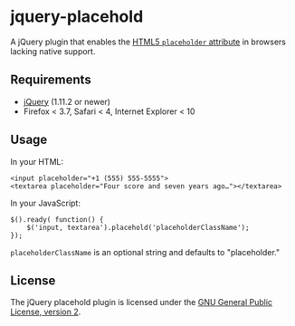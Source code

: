 # jquery-placehold

A jQuery plugin that enables the [HTML5 `placeholder` attribute](http://www.w3.org/TR/html5/common-input-element-attributes.html#the-placeholder-attribute) in browsers lacking native support.

## Requirements

* [jQuery](http://jquery.com/) (1.11.2 or newer)
* Firefox < 3.7, Safari < 4, Internet Explorer < 10

## Usage

In your HTML:

	<input placeholder="+1 (555) 555-5555">
	<textarea placeholder="Four score and seven years ago…"></textarea>

In your JavaScript:

	$().ready( function() {
		$('input, textarea').placehold('placeholderClassName');
	});

`placeholderClassName` is an optional string and defaults to "placeholder."

## License

The jQuery placehold plugin is licensed under the [GNU General Public License, version 2](http://www.gnu.org/licenses/gpl-2.0.html).